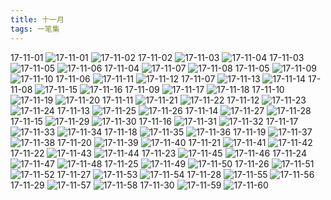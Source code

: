```yaml
---
title: 十一月
tags: 一笔集
---
```

17-11-01
![17-11-01](https://lh3.googleusercontent.com/-mAG89thFA3c/Wh-EHqM8hOI/AAAAAAAABEY/CZbsuI45dag49LOEbD1jldA1KRYiaPDMACHMYCw/I/17-11-01.jpg)
![17-11-02](https://lh3.googleusercontent.com/-J3vgJd07-ys/Wh-EIED5kuI/AAAAAAAABEc/p35Dw0tGPAskjj2z4NI-SHbiKcZ3ODiIgCHMYCw/I/17-11-02.jpg)
17-11-02
![17-11-03](https://lh3.googleusercontent.com/-gi2xhNqneWw/Wh-EIo7GS8I/AAAAAAAABEg/dujmiATb-dcAJgP-iFJsKPXdllrCeI5NgCHMYCw/I/17-11-03.jpg)
![17-11-04](https://lh3.googleusercontent.com/-k-UIZUUnz_U/Wh-EJj7lh4I/AAAAAAAABEk/UyWdP4eeMoYECy1oKRbGiyv-EhL0pbUbQCHMYCw/I/17-11-04.jpg)
17-11-03
![17-11-05](https://lh3.googleusercontent.com/-_GTpl0rYeGY/Wh-EKL5jMAI/AAAAAAAABEo/59-tJglH_cwpBD3DsNw5Ut_4wBB-3MejACHMYCw/I/17-11-05.jpg)
![17-11-06](https://lh3.googleusercontent.com/-z18LDn7P3b0/Wh-EK1J0ezI/AAAAAAAABEs/HJnxztF94RQ7wilZvurOwNgAdwEpZZ4xACHMYCw/I/17-11-06.jpg)
17-11-04
![17-11-07](https://lh3.googleusercontent.com/-Kl-vds96U4w/Wh-ELURZwHI/AAAAAAAABEw/mvqJ8fhWEX4heTTTFfdUqJQdf3W5o0-ZACHMYCw/I/17-11-07.jpg)
![17-11-08](https://lh3.googleusercontent.com/-u5ag7gZW1QI/Wh-ELyjC8WI/AAAAAAAABE0/Zbzr67f-yq0jfadq05-Efpd-OUCffDEngCHMYCw/I/17-11-08.jpg)
17-11-05
![17-11-09](https://lh3.googleusercontent.com/-QDS_5PonObU/Wh-EMdUXhGI/AAAAAAAABE4/qhfyPJihCkI6cIfVOq1U3tHd44JBJ-2pQCHMYCw/I/17-11-09.jpg)
![17-11-10](https://lh3.googleusercontent.com/-YOyMLsOwho4/Wh-EM-MvxmI/AAAAAAAABE8/rV1kgXY7y3Qb_h4CJ6JTyf_M7gwdGSWRwCHMYCw/I/17-11-10.jpg)
17-11-06
![17-11-11](https://lh3.googleusercontent.com/-7jvvuhG99cU/Wh-ENUMHWlI/AAAAAAAABFA/50lUTRyK74EmuvAnwLplrYYLZjUdNFYwgCHMYCw/I/17-11-11.jpg)
![17-11-12](https://lh3.googleusercontent.com/-RUYMTfCJTbE/Wh-ENxor8qI/AAAAAAAABFE/vggMGIbVXMsKKup32_7JZIvZ6h4g1aCwwCHMYCw/I/17-11-12.jpg)
17-11-07
![17-11-13](https://lh3.googleusercontent.com/-LwPTDs80UoM/Wh-EOaAWOyI/AAAAAAAABFI/GM4ffWoPb940ajWn0Jj_nw5zc229Bt9GgCHMYCw/I/17-11-13.jpg)
![17-11-14](https://lh3.googleusercontent.com/-QZ1uX25hTK8/Wh-EO6Wo8uI/AAAAAAAABFM/77DPS2PjXVoGYPYXXT7iycpkAH8jgu6qACHMYCw/I/17-11-14.jpg)
17-11-08
![17-11-15](https://lh3.googleusercontent.com/-jIP252Zhddw/Wh-EPuYTLMI/AAAAAAAABFQ/WICulQQQiIEQajkoVSOjFFghl9HmWxzBACHMYCw/I/17-11-15.jpg)
![17-11-16](https://lh3.googleusercontent.com/--Ry_TEaHBi0/Wh-EQKA-X8I/AAAAAAAABFU/h8lsDZ4gzH81Z7xXTWu7-89ZKZvZDBhVwCHMYCw/I/17-11-16.jpg)
17-11-09
![17-11-17](https://lh3.googleusercontent.com/-bTZG-m0efB8/Wh-EQidhjSI/AAAAAAAABFY/dSiYINyuBissK7oEHO6bBJpykezzjY2IwCHMYCw/I/17-11-17.jpg)
![17-11-18](https://lh3.googleusercontent.com/-wFe3g54AZTo/Wh-ESLPAihI/AAAAAAAABFc/9VsEQvJNJtkWSlM9tPCxvcCl5K-NtmiWwCHMYCw/I/17-11-18.jpg)
17-11-10
![17-11-19](https://lh3.googleusercontent.com/-rqbH5Hpj7ss/Wh-ESj5GIQI/AAAAAAAABFg/MwAu1CBNHh84Uxjo0baBV0FKtkEy1ARhQCHMYCw/I/17-11-19.jpg)
![17-11-20](https://lh3.googleusercontent.com/-Ur0_pgAbVXY/Wh-ETCT5LnI/AAAAAAAABFk/7ls9FhaWaxU_MJH9kAx7e_zxf52LGt9cACHMYCw/I/17-11-20.jpg)
17-11-11
![17-11-21](https://lh3.googleusercontent.com/-J88b3zsqgi0/Wh-ET6EIJKI/AAAAAAAABFo/r4_sm6guDU4NDzaclOvNxUjkKJzgMedDQCHMYCw/I/17-11-21.jpg)
![17-11-22](https://lh3.googleusercontent.com/-c3sM_CXUhHM/Wh-EUZRWyvI/AAAAAAAABFs/rk1cQSAufSY8hr-LudPqIY2CCdXXZHKtQCHMYCw/I/17-11-22.jpg)
17-11-12
![17-11-23](https://lh3.googleusercontent.com/-qD2KlUCJIDA/Wh-EVBl2yNI/AAAAAAAABFw/HBdbLvw7ZDktEKdtznFdwJ4KgzPXR6XpwCHMYCw/I/17-11-23.jpg)
![17-11-24](https://lh3.googleusercontent.com/-h2BpQlTsoSM/Wh-EVrjayRI/AAAAAAAABF0/QRo7hF22jdsxVKOEdJevoHSWsxk0OgeNACHMYCw/I/17-11-24.jpg)
17-11-13
![17-11-25](https://lh3.googleusercontent.com/-LwPb5uUkhzg/Wh-EWDQ9HyI/AAAAAAAABF4/tPGl8PCB-V87TKCXvIVkafHWhF6cLFItwCHMYCw/I/17-11-25.jpg)
![17-11-26](https://lh3.googleusercontent.com/-X5RKk3iWqPk/Wh-EWsthJyI/AAAAAAAABF8/MpsfZTv_hykONGZxsTN_5yYKOeiTnqPYQCHMYCw/I/17-11-26.jpg)
17-11-14
![17-11-27](https://lh3.googleusercontent.com/-e3ilrv0obKE/Wh-EXFdSqpI/AAAAAAAABGA/TM3STWz3nYAbHDZ_7dxGmQrmDUUf_5-EgCHMYCw/I/17-11-27.jpg)
![17-11-28](https://lh3.googleusercontent.com/-yhsVvjnI9_0/Wh-EXsqHzbI/AAAAAAAABGE/Tqn47hU6xGUVv9k5C9E8HAi09_r-sj3agCHMYCw/I/17-11-28.jpg)
17-11-15
![17-11-29](https://lh3.googleusercontent.com/-rENfR2hYrEE/Wh-EYA0hgjI/AAAAAAAABGI/ol3TcEtxTi8R_Zqg7MyMNND3vHOO4x4dQCHMYCw/I/17-11-29.jpg)
![17-11-30](https://lh3.googleusercontent.com/-GUCN5tMY6yk/Wh-EYmI170I/AAAAAAAABGM/iC38aW4WSQodFcP2Hvx7TlavUUnPCxo4gCHMYCw/I/17-11-30.jpg)
17-11-16
![17-11-31](https://lh3.googleusercontent.com/-opRv-JpRloc/Wh-EZdQoWSI/AAAAAAAABGQ/79o2VRvCFNUnTGcvQW_q8EUYMtx9dNk8ACHMYCw/I/17-11-31.jpg)
![17-11-32](https://lh3.googleusercontent.com/-n--uyNfKoG8/Wh-EZ9gUjlI/AAAAAAAABGU/PcFjiDe3ERUgfryoLJMNhW9O7b5AgiqkwCHMYCw/I/17-11-32.jpg)
17-11-17
![17-11-33](https://lh3.googleusercontent.com/-pU510kvlEwM/Wh-EaE_oPLI/AAAAAAAABGY/dUzUWTanuOUZjfjSRt17z4sbwN2yB4i_ACHMYCw/I/17-11-33.jpg)
![17-11-34](https://lh3.googleusercontent.com/-lcCH_CzE7Lk/Wh-EarPq3UI/AAAAAAAABGc/YGsvV0cV8f4HafnwlMkOZW1P9xYjqWJFwCHMYCw/I/17-11-34.jpg)
17-11-18
![17-11-35](https://lh3.googleusercontent.com/-OORZMNhRcbA/Wh-EbLbrMSI/AAAAAAAABGg/XEZFREQ3-_UdjPA0wC1oXm2FdUN7HXAswCHMYCw/I/17-11-35.jpg)
![17-11-36](https://lh3.googleusercontent.com/-rDGrgFl6UOY/Wh-EcRaJeLI/AAAAAAAABGk/igSzlFBwQ2UZcp38s0gapGqC0NYTBvliQCHMYCw/I/17-11-36.jpg)
17-11-19
![17-11-37](https://lh3.googleusercontent.com/-6ctW8Vv-m30/Wh-Ec9ffXTI/AAAAAAAABGo/U_2huYnDwishtAa9MKco7CoSH9VquaaKgCHMYCw/I/17-11-37.jpg)
![17-11-38](https://lh3.googleusercontent.com/-lU_0tNk9k58/Wh-EduOwQxI/AAAAAAAABGs/Owy8XPL8w6keeutTRPxQ_wQ3iLbCqlYRwCHMYCw/I/17-11-38.jpg)
17-11-20
![17-11-39](https://lh3.googleusercontent.com/-WTioWBaQnHs/Wh-Eedk_tiI/AAAAAAAABGw/V4Vj9d_5VWQ-ZzSbwziiH7R00QNNPNIowCHMYCw/I/17-11-39.jpg)
![17-11-40](https://lh3.googleusercontent.com/-AgwKZ28xVR8/Wh-EezGKuWI/AAAAAAAABG0/ItXpwOaMT18gpTB7Y8fjzPxqWTLheqzqACHMYCw/I/17-11-40.jpg)
17-11-21
![17-11-41](https://lh3.googleusercontent.com/-d_yoKIVXiAI/Wh-EfZVVLKI/AAAAAAAABG4/cP7yRJ7RAFo1Xooh-iUNyo0dBmYWrKtygCHMYCw/I/17-11-41.jpg)
![17-11-42](https://lh3.googleusercontent.com/-RqTzOVc_VWQ/Wh-Ef1NaofI/AAAAAAAABG8/yhvGgkzjzmMRhaKDpwVqABObOaa3Y-TUACHMYCw/I/17-11-42.jpg)
17-11-22
![17-11-43](https://lh3.googleusercontent.com/-Keb3go_4plI/Wh-EgHT50BI/AAAAAAAABHA/8bsH8eYQu9wJIzwDFbA3GJHSDrhVwulegCHMYCw/I/17-11-43.jpg)
![17-11-44](https://lh3.googleusercontent.com/-zYPwT4NN0WY/Wh-EgjmWzhI/AAAAAAAABHE/beaXFVwNXzAM6eEYOAomamByFX4tFdg5QCHMYCw/I/17-11-44.jpg)
17-11-23
![17-11-45](https://lh3.googleusercontent.com/-nqnyIlEKaLE/Wh-EhE82JLI/AAAAAAAABHI/TT9yB6GKgEY5dicBpgxaIK3QYYKI2DkZACHMYCw/I/17-11-45.jpg)
![17-11-46](https://lh3.googleusercontent.com/-iBrx5OKFAjE/Wh-EhTCUIzI/AAAAAAAABHM/c1wbYuB3LNgSRpXezXreSuie2pme_PRuQCHMYCw/I/17-11-46.jpg)
17-11-24
![17-11-47](https://lh3.googleusercontent.com/-oRD5-6V-7cM/Wh-Eh4t396I/AAAAAAAABHQ/GQ3pFSY8VUE2BcciHjEE6-ACddOh076dwCHMYCw/I/17-11-47.jpg)
![17-11-48](https://lh3.googleusercontent.com/-_WLWqHbn8vQ/Wh-EiaXGKCI/AAAAAAAABHU/MkgmO0aroOoqLeRp_aZajg4344iJQa4YQCHMYCw/I/17-11-48.jpg)
17-11-25
![17-11-49](https://lh3.googleusercontent.com/-St9UqJgbHmo/Wh-Ei7LioEI/AAAAAAAABHY/Th8BzsgGUJAU8iR5Tw43HdFmRaV9gN7RgCHMYCw/I/17-11-49.jpg)
![17-11-50](https://lh3.googleusercontent.com/-y2OfzGuhmu8/Wh-EjWGIV9I/AAAAAAAABHc/hNgAO9XqitsSk-d3uqRDraw7E1v4LdRBwCHMYCw/I/17-11-50.jpg)
17-11-26
![17-11-51](https://lh3.googleusercontent.com/-PQiq9RHhPT4/Wh-Ej-dbm-I/AAAAAAAABHg/_WRpAe5zG3wfuGBkGxMQSWaaUrmpRA0tQCHMYCw/I/17-11-51.jpg)
![17-11-52](https://lh3.googleusercontent.com/-qcahQ-K2a14/Wh-EkVXo_GI/AAAAAAAABHk/XzeaaTIK2oAfIGatAskqsNDYe8IthL4KACHMYCw/I/17-11-52.jpg)
17-11-27
![17-11-53](https://lh3.googleusercontent.com/-pn0MAsNgjTU/Wh-Ek8Dp4-I/AAAAAAAABHo/C-REwubJ140iJVGiec9gQ7l5QA3nLselwCHMYCw/I/17-11-53.jpg)
![17-11-54](https://lh3.googleusercontent.com/-LK1BkYPKuxQ/Wh-ElQWQTLI/AAAAAAAABHs/eChRkaf4UiEgLy2VqthEajEOPF5uVRLtACHMYCw/I/17-11-54.jpg)
17-11-28
![17-11-55](https://lh3.googleusercontent.com/-BW15_Wh-0KA/Wh-El9djAvI/AAAAAAAABHw/h6so8lI7Im8REOvX6as-pNNdWR4gK2XDACHMYCw/I/17-11-55.jpg)
![17-11-56](https://lh3.googleusercontent.com/-X2SDtMpq2J0/Wh-EmPEuVlI/AAAAAAAABH0/4Hlj7cspwYobILIm4ReJHWtgLyMk2FKLQCHMYCw/I/17-11-56.jpg)
17-11-29
![17-11-57](https://lh3.googleusercontent.com/-emVb9HADEpQ/Wh-EnVLZB8I/AAAAAAAABIA/jpBH-UGGR5gRoPcr2esszCw7ZipJ9_9cQCHMYCw/I/17-11-57.jpg)
![17-11-58](https://lh3.googleusercontent.com/-ocZk7VLczRo/Wh-EoP-y1kI/AAAAAAAABIM/l3_u5tkxwtQ5-GgAECJOooT2__OjQpesQCHMYCw/I/17-11-58.jpg)
17-11-30
![17-11-59](https://lh3.googleusercontent.com/-8fnbcr4fI38/Wh-Eo_wDUyI/AAAAAAAABIY/QtQGH_M3eE8I0ipBQmZYoBbPNv7O8gEwwCHMYCw/I/17-11-59.jpg)
![17-11-60](https://lh3.googleusercontent.com/-P_zVy_D8gN8/Wh-Ep7k5zFI/AAAAAAAABIc/Y9Y6M-FClCsMxiJZkPBKWuGVY3_Ao4vYQCHMYCw/I/17-11-60.jpg)
